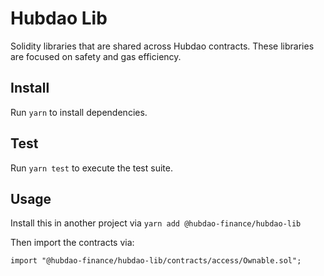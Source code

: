 # Hubdao Lib


Solidity libraries that are shared across Hubdao contracts. These libraries are focused on safety and gas efficiency.

## Install

Run `yarn` to install dependencies.

## Test

Run `yarn test` to execute the test suite.

## Usage

Install this in another project via `yarn add @hubdao-finance/hubdao-lib` 

Then import the contracts via:

```solidity
import "@hubdao-finance/hubdao-lib/contracts/access/Ownable.sol"; 
```
